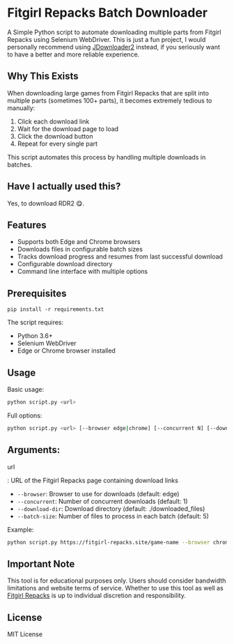 # Fitgirl Repacks Batch Downloader

A Simple Python script to automate downloading multiple parts from Fitgirl Repacks using Selenium WebDriver.
This is just a fun project, I would personally recommend using [JDownloader2](https://jdownloader.org/jdownloader2) instead, if you seriously want to have a better and more reliable experience.

## Why This Exists

When downloading large games from Fitgirl Repacks that are split into multiple parts (sometimes 100+ parts), it becomes extremely tedious to manually:

1. Click each download link
2. Wait for the download page to load 
3. Click the download button
4. Repeat for every single part

This script automates this process by handling multiple downloads in batches.

## Have I actually used this?

Yes, to download RDR2 😋.

## Features

- Supports both Edge and Chrome browsers
- Downloads files in configurable batch sizes
- Tracks download progress and resumes from last successful download
- Configurable download directory
- Command line interface with multiple options

## Prerequisites

```
pip install -r requirements.txt
```

The script requires:
- Python 3.6+
- Selenium WebDriver
- Edge or Chrome browser installed

## Usage

Basic usage:
```bash
python script.py <url> 
```

Full options:
```bash
python script.py <url> [--browser edge|chrome] [--concurrent N] [--download-dir DIR] [--batch-size N]
```

Arguments:
- 

url

: URL of the Fitgirl Repacks page containing download links
- `--browser`: Browser to use for downloads (default: edge)
- `--concurrent`: Number of concurrent downloads (default: 1) 
- `--download-dir`: Download directory (default: ./downloaded_files)
- `--batch-size`: Number of files to process in each batch (default: 5)

Example:
```bash
python script.py https://fitgirl-repacks.site/game-name --browser chrome --download-dir D:\Downloads --batch-size 10
```

## Important Note

This tool is for educational purposes only. Users should consider bandwidth limitations and website terms of service. Whether to use this tool as well as [Fitgirl Repacks](https://fitgirl-repacks.site) is up to individual discretion and responsibility.

## License

MIT License
